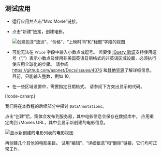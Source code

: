 
## <a name="test-the-app"></a>测试应用

* 运行应用并点击“Mvc Movie”链接。
* 点击“新建”链接，创建电影。

  ![创建包含“流派”、“价格”、“上映时间”和“标题”字段的视图](../../tutorials/first-mvc-app/adding-model/_static/movies.png)

* 可能无法在 `Price` 字段中输入小数点或逗号。 若要使 [jQuery 验证](https://jqueryvalidation.org/)支持使用逗号（“,”）表示小数点及使用非美国英语日期格式的非英语区域设置，必须执行使应用全球化的步骤。 请参阅 https://github.com/aspnet/Docs/issues/4076 和[其他资源](#additional-resources)了解详细信息。 目前，只能输入整数，例如 10。

<a name="displayformatdatelocal"></a>

* 在一些区域设置中，需要指定日期格式。 请参阅下方突出显示的代码。

[!code-csharp[](../../tutorials/first-mvc-app/start-mvc/sample/MvcMovie/Models/MovieDateFormat.cs?name=snippet_1&highlight=2,10)]

我们将在本教程的后续部分中探讨 `DataAnnotations`。

点击“创建”后，窗体会发布到服务器，其中电影信息会保存在数据库中。 应用重定向到 /Movies URL，其中会显示新创建的电影信息。

![显示新创建的电影列表的电影视图](../../tutorials/first-mvc-app/adding-model/_static/h.png)

再创建几个其他的电影条目。 试用“编辑”、“详细信息”和“删除”链接，它们均可正常工作。

